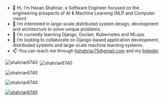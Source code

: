 - 👋 Hi, I’m Hasan Shahriar, a Software Engineer focused on the engineering prospects of AI & Machine Learning (NLP and Computer vision)
- 👀 I’m interested in large-scale distributed system design, development and architecture to solve unique problems.
- 🌱 I’m currently learning Django, Docker, Kubernetes and MLops.
- 💞️ I’m looking to collaborate on Django-based application development, distributed systems and large-scale machine learning systems.
- 📫 You can reach me through hshahriar75@gmail.com and my [linkedin](https://www.linkedin.com/in/mshahriar/)


<!--Github Stats-->
<!--Github Stats-->
<p><img align="left" src="https://github-readme-stats.vercel.app/api/top-langs?username=shahriar6740&show_icons=true&locale=en&layout=compact" alt="shahriar6740" /></p>

<p>&nbsp;<img align="center" src="https://github-readme-stats.vercel.app/api?username=shahriar6740&show_icons=true&locale=en" alt="shahriar6740" /></p>

<p><img align="center" src="https://github-readme-streak-stats.herokuapp.com/?user=shahriar6740&" alt="shahriar6740" /></p>



<p align="left"> <img src="https://komarev.com/ghpvc/?username=shahriar6740&label=Profile%20views&color=0e75b6&style=flat" alt="shahriar6740" /> </p>

<p align="left"> <a href="https://github.com/ryo-ma/github-profile-trophy"><img src="https://github-profile-trophy.vercel.app/?username=shahriar6740" alt="shahriar6740" /></a> </p>


<!---
shahriar6740/shahriar6740 is a ✨ special ✨ repository because its `README.md` (this file) appears on your GitHub profile.
You can click the Preview link to take a look at your changes.
--->
